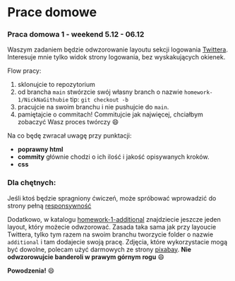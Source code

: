 # Prace domowe
### Praca domowa 1 - weekend 5.12 - 06.12
Waszym zadaniem będzie odwzorowanie layoutu sekcji logowania [Twittera](https://twitter.com/). Interesuje mnie tylko widok strony logowania, bez wyskakujących okienek.

Flow pracy:

 1. sklonujcie to repozytorium
 2. od brancha ``main`` stwórzcie swój własny branch o nazwie `homework-1/NickNaGithubie` tip: `git checkout -b`
 3. pracujcie na swoim branchu i nie pushujcie do `main`. 
 4. pamiętajcie o commitach! Commitujcie jak najwięcej, chciałbym zobaczyć Wasz proces twórczy :smile:

Na co będę zwracał uwagę przy punktacji:

 - **poprawny html**
 - **commity** głównie chodzi o ich ilość i jakość opisywanych kroków.
 - **css**

### Dla chętnych:
Jeśli ktoś będzie spragniony ćwiczeń, może spróbować wprowadzić do strony pełną [responsywność](https://css-tricks.com/a-complete-guide-to-css-media-queries/)

Dodatkowo, w katalogu [homework-1-additional](./homework-1-additional) znajdziecie jeszcze jeden layout, który możecie odwzorować. Zasada taka sama jak przy layoucie Twittera, tylko tym razem na swoim branchu tworzycie folder o nazwie `additional` i tam dodajecie swoją pracę. Zdjęcia, które wykorzystacie mogą być dowolne, polecam użyć darmowych ze strony [pixabay](https://pixabay.com/pl/). **Nie odwzorowujcie banderoli w prawym górnym rogu** :smile: 

**Powodzenia!** :smile: 